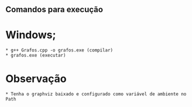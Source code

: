 ## Comandos para execução
# Windows;
    * g++ Grafos.cpp -o grafos.exe (compilar)
    * grafos.exe (executar)
# Observação
    * Tenha o graphviz baixado e configurado como variável de ambiente no Path